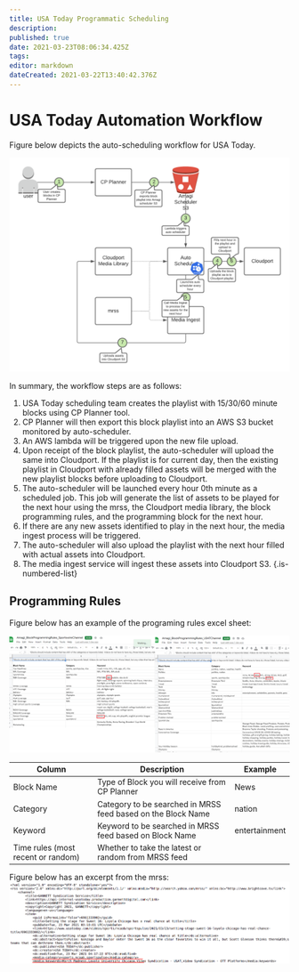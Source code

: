 ```yaml
---
title: USA Today Programmatic Scheduling
description: 
published: true
date: 2021-03-23T08:06:34.425Z
tags: 
editor: markdown
dateCreated: 2021-03-22T13:40:42.376Z
---
```


# USA Today Automation Workflow

Figure below depicts the auto-scheduling workflow for USA Today.

![usa_today_autoscheduling_.png](/usa_today_autoscheduling_.png)

In summary, the workflow steps are as follows:

1. USA Today scheduling team creates the playlist with 15/30/60 minute blocks using CP Planner tool.
2. CP Planner will then export this block playlist into an AWS S3 bucket monitored by auto-scheduler.
3. An AWS lambda will be triggered upon the new file upload.
4. Upon receipt of the block playlist, the auto-scheduler will upload the same into Cloudport. If the playlist is for current day, then the existing playlist in Cloudport with already filled assets will be merged with the new playlist blocks before uploading to Cloudport.
5. The auto-scheduler will be launched every hour 0th minute as a scheduled job. This job will generate the list of assets to be played for the next hour using the mrss, the Cloudport media library, the block programming rules, and the programming block for the next hour.
5. If there are any new assets identified to play in the next hour, the media ingest process will be triggered.
6. The auto-scheduler will also upload the playlist with the next hour filled with actual assets into Cloudport.
7. The media ingest service will ingest these assets into Cloudport S3.
{.is-numbered-list}

## Programming Rules

Figure below has an example of the programing rules excel sheet:

![usa_today_programmingrules.png](/usa_today_programmingrules.png)

Column|Description|Example
--|--|--
Block Name|Type of Block you will receive from CP Planner|News
Category|Category to be searched in MRSS feed based on the Block Name|nation 
Keyword|Keyword to be searched in MRSS feed based on Block Name|entertainment
Time rules (most recent or random)|Whether to take the latest or random from MRSS feed

Figure below has an excerpt from the mrss:
![usa_today_mrss.png](/usa_today_mrss.png)



